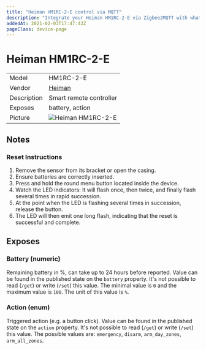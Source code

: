```yaml
---
title: "Heiman HM1RC-2-E control via MQTT"
description: "Integrate your Heiman HM1RC-2-E via Zigbee2MQTT with whatever smart home infrastructure you are using without the vendor's bridge or gateway."
addedAt: 2021-02-03T17:47:43Z
pageClass: device-page
---
```


<!-- !!!! -->
<!-- ATTENTION: This file is auto-generated through docgen! -->
<!-- You can only edit the "Notes"-Section between the two comment lines "Notes BEGIN" and "Notes END". -->
<!-- Do not use h1 or h2 heading within "## Notes"-Section. -->
<!-- !!!! -->

# Heiman HM1RC-2-E

|     |     |
|-----|-----|
| Model | HM1RC-2-E  |
| Vendor  | [Heiman](/supported-devices/#v=Heiman)  |
| Description | Smart remote controller |
| Exposes | battery, action |
| Picture | ![Heiman HM1RC-2-E](https://www.zigbee2mqtt.io/images/devices/HM1RC-2-E.png) |


<!-- Notes BEGIN: You can edit here. Add "## Notes" headline if not already present. -->
## Notes

### Reset Instructions
1. Remove the sensor from its bracket or open the casing.
2. Ensure batteries are correctly inserted.
3. Press and hold the round menu button located inside the device.
4. Watch the LED indicators: It will flash once, then twice, and finally flash several times in rapid succession.
5. At the point when the LED is flashing several times in succession, release the button.
6. The LED will then emit one long flash, indicating that the reset is successful and complete.
<!-- Notes END: Do not edit below this line -->




## Exposes

### Battery (numeric)
Remaining battery in %, can take up to 24 hours before reported.
Value can be found in the published state on the `battery` property.
It's not possible to read (`/get`) or write (`/set`) this value.
The minimal value is `0` and the maximum value is `100`.
The unit of this value is `%`.

### Action (enum)
Triggered action (e.g. a button click).
Value can be found in the published state on the `action` property.
It's not possible to read (`/get`) or write (`/set`) this value.
The possible values are: `emergency`, `disarm`, `arm_day_zones`, `arm_all_zones`.

